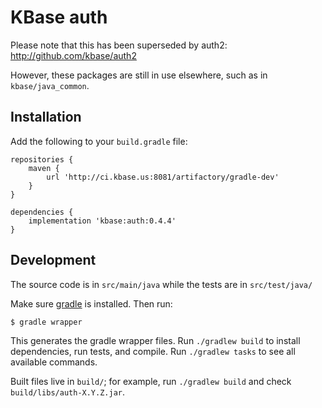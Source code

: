# KBase auth

Please note that this has been superseded by auth2: http://github.com/kbase/auth2

However, these packages are still in use elsewhere, such as in `kbase/java_common`.

## Installation 

Add the following to your `build.gradle` file:

```
repositories {
    maven {
        url 'http://ci.kbase.us:8081/artifactory/gradle-dev'
    }
}

dependencies {
    implementation 'kbase:auth:0.4.4'
}
```

## Development

The source code is in `src/main/java` while the tests are in `src/test/java/`

Make sure [gradle](https://gradle.org/install/) is installed. Then run:

```sh
$ gradle wrapper
```

This generates the gradle wrapper files. Run `./gradlew build` to install dependencies, run tests, and compile. Run `./gradlew tasks` to see all available commands.

Built files live in `build/`; for example, run `./gradlew build` and check `build/libs/auth-X.Y.Z.jar`.
